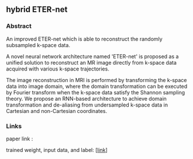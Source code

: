 ## hybrid ETER-net


### Abstract

An improved ETER-net which is able to reconstruct the randomly subsampled k-space data.

A novel neural network architecture named 'ETER-net' is proposed as a unified solution to reconstruct an MR image directly from k-space data acquired with various k-space trajectories. <!--- [[link](https://github.com/changheunoh/eternet_fastmri/edit/master/README.md)] -->

The image reconstruction in MRI is performed by transforming the k-space data into image domain, where the domain transformation can be executed by Fourier transform when the k-space data satisfy the Shannon sampling theory. We propose an RNN-based architecture to achieve domain transformation and de-aliasing from undersampled k-space data in Cartesian and non-Cartesian coordinates. 


### Links

paper link : <!---  [arxiv_link](https://github.com/changheunoh/eternet_fastmri/edit/master/README.md)  -->

trained weight, input data, and label: [[link](https://drive.google.com/drive/folders/1Hkx6HlWYogVm2BA8MO6fLHt1p6SFMZuA?usp=sharing)]


